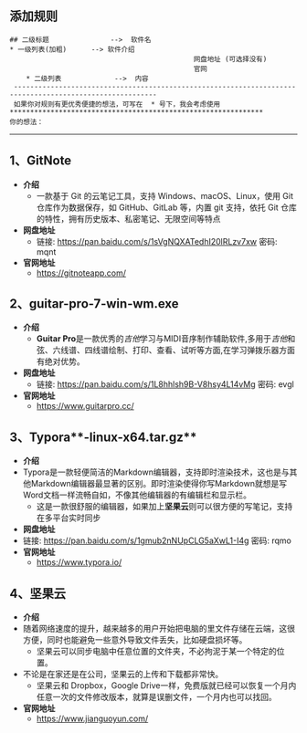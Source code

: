 ## 添加规则

```
## 二级标题               -->  软件名
* 一级列表(加粗)      --> 软件介绍
                                             网盘地址 (可选择没有)
                                             官网
    * 二级列表             -->  内容
 ---------------------------------------------------------------------------------------------------------
 如果你对规则有更优秀便捷的想法，可写在  * 号下，我会考虑使用
**************************************************************
你的想法：
```



---

## 1、GitNote

* **介绍**
  * 一款基于 Git 的云笔记工具，支持 Windows、macOS、Linux，使用 Git 仓库作为数据保存，如 GitHub、GitLab 等，内置 git 支持，依托 Git 仓库的特性，拥有历史版本、私密笔记、无限空间等特点
* **网盘地址**
  * 链接: https://pan.baidu.com/s/1sVgNQXATedhI20lRLzv7xw  密码: mqnt
* **官网地址**
  * https://gitnoteapp.com/

## 2、guitar-pro-7-win-wm.exe

* **介绍**
  *  **Guitar Pro**是一款优秀的*吉他*学习与MIDI音序制作辅助软件,多用于*吉他*和弦、六线谱、四线谱绘制、打印、查看、试听等方面,在学习弹拨乐器方面有绝对优势。
* **网盘地址**
  * 链接: https://pan.baidu.com/s/1L8hhlsh9B-V8hsy4L14vMg  密码: evgl
* **官网地址**
  * https://www.guitarpro.cc/

## 3、Typora**-linux-x64.tar.gz**

* **介绍**
* Typora是一款轻便简洁的Markdown编辑器，支持即时渲染技术，这也是与其他Markdown编辑器最显著的区别。即时渲染使得你写Markdown就想是写Word文档一样流畅自如，不像其他编辑器的有编辑栏和显示栏。
  * 这是一款很舒服的编辑器，如果加上**坚果云**则可以很方便的写笔记，支持在多平台实时同步
* **网盘地址**
* 链接: https://pan.baidu.com/s/1gmub2nNUpCLG5aXwL1-I4g  密码: rqmo
* **官网地址**
  * https://www.typora.io/

## 4、坚果云

* **介绍**
* 随着网络速度的提升，越来越多的用户开始把电脑的里文件存储在云端，这很方便，同时也能避免一些意外导致文件丢失，比如硬盘损坏等。
  * 坚果云可以同步电脑中任意位置的文件夹，不必拘泥于某一个特定的位置。
* 不论是在家还是在公司，坚果云的上传和下载都非常快。
  * 坚果云和 Dropbox，Google Drive一样，免费版就已经可以恢复一个月内任意一次的文件修改版本，就算是误删文件，一个月内也可以找回。
* **官网地址**
  * https://www.jianguoyun.com/